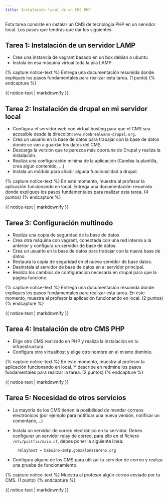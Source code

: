 ```yaml
---
title: Instalación local de un CMS PHP 
---
```


Esta tarea consiste en instalar un CMS de tecnología PHP en un servidor local. Los pasos que tendrás que dar los siguientes:

## Tarea 1: Instalación de un servidor LAMP

* Crea una instancia de vagrant basado en un box debian o ubuntu
* Instala en esa máquina virtual toda la pila LAMP

{% capture notice-text %}
Entrega una documentación resumida donde expliques los pasos fundamentales para realizar esta tarea. (1 punto)
{% endcapture %}<div class="notice--info">{{ notice-text | markdownify }}</div>

## Tarea 2: Instalación de drupal en mi servidor local

* Configura el servidor web con virtual hosting para que el CMS sea accesible desde la dirección: `www.nombrealumno-drupal.org`.
* Crea un usuario en la base de datos para trabajar con la base de datos donde se van a guardar los datos del CMS.
* Descarga la versión que te parezca más oportuna de Drupal y realiza la instalación.
* Realiza una configuración mínima de la aplicación (Cambia la plantilla, crea algún contenido, ...)
* Instala un módulo para añadir alguna funcionalidad a drupal.

{% capture notice-text %}
En este momento, muestra al profesor la aplicación funcionando en local. Entrega una documentación resumida donde expliques los pasos fundamentales para realizar esta tarea. (4 puntos)
{% endcapture %}<div class="notice--info">{{ notice-text | markdownify }}</div>

## Tarea 3: Configuración multinodo

* Realiza una copia de seguridad de la base de datos
* Crea otra máquina con vagrant, conectada con una red interna a la anterior y configura un servidor de base de datos.
* Crea un usuario en la base de datos para trabajar con la nueva base de datos.
* Restaura la copia de seguridad en el nuevo servidor de base datos.
* Desinstala el servidor de base de datos en el servidor principal.
* Realiza los cambios de configuración necesaria en drupal para que la página funcione.

{% capture notice-text %}
Entrega una documentación resumida donde expliques los pasos fundamentales para realizar esta tarea.
	En este momento, muestra al profesor la aplicación funcionando en local. (2 puntos)
{% endcapture %}<div class="notice--info">{{ notice-text | markdownify }}</div>

## Tarea 4: Instalación de otro CMS PHP

* Elige otro CMS realizado en PHP y realiza la instalación en tu infraestructura.
* Configura otro virtualhost y elige otro nombre en el mismo dominio.

{% capture notice-text %}
En este momento, muestra al profesor la aplicación funcionando en local. Y describe en redmine los pasos fundamentales para realizar la tarea. (2 puntos)
{% endcapture %}<div class="notice--info">{{ notice-text | markdownify }}</div>

## Tarea 5: Necesidad de otros servicios

* La mayoría de los CMS tienen la posibilidad de mandar correos electrónicos (por ejemplo para notificar una nueva versión, notificar un comentario,...)
* Instala un servidor de correo electrónico en tu servidor. Debes configurar un servidor relay de correo, para ello en el fichero `/etc/postfix/main.cf`, debes poner la siguiente línea:

		relayhost = babuino-smtp.gonzalonazareno.org

* Configura alguno de los CMS para utilizar tu servidor de correo y realiza una prueba de funcionamiento.

{% capture notice-text %}
Muestra al profesor algún correo enviado por tu CMS. (1 punto)
{% endcapture %}<div class="notice--info">{{ notice-text | markdownify }}</div>

